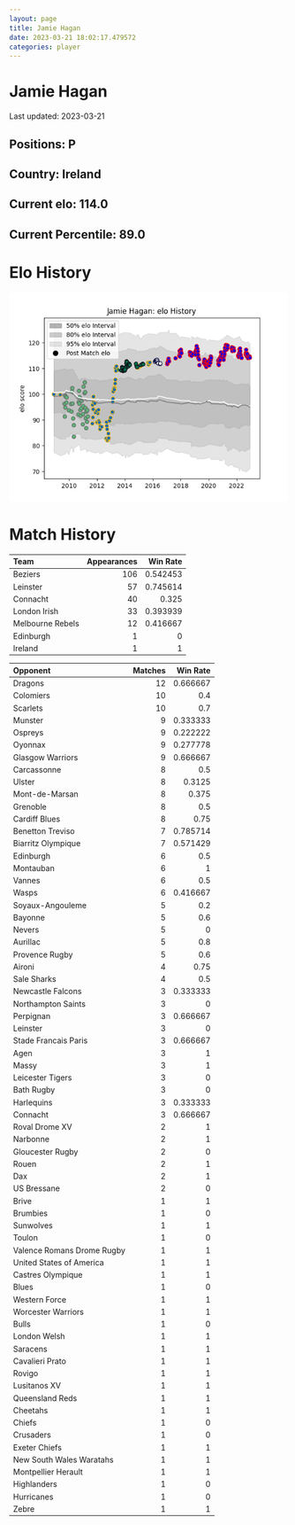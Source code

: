 ```yaml
---  
layout: page  
title: Jamie Hagan  
date: 2023-03-21 18:02:17.479572  
categories: player  
---
```

# Jamie Hagan


Last updated: 2023-03-21
## Positions: P

## Country: Ireland

## Current elo: 114.0

## Current Percentile: 89.0

# Elo History


![elo history](history_JamieHagan.png)
# Match History


| Team             |   Appearances |   Win Rate |
|:-----------------|--------------:|-----------:|
| Beziers          |           106 |   0.542453 |
| Leinster         |            57 |   0.745614 |
| Connacht         |            40 |   0.325    |
| London Irish     |            33 |   0.393939 |
| Melbourne Rebels |            12 |   0.416667 |
| Edinburgh        |             1 |   0        |
| Ireland          |             1 |   1        |

| Opponent                   |   Matches |   Win Rate |
|:---------------------------|----------:|-----------:|
| Dragons                    |        12 |   0.666667 |
| Colomiers                  |        10 |   0.4      |
| Scarlets                   |        10 |   0.7      |
| Munster                    |         9 |   0.333333 |
| Ospreys                    |         9 |   0.222222 |
| Oyonnax                    |         9 |   0.277778 |
| Glasgow Warriors           |         9 |   0.666667 |
| Carcassonne                |         8 |   0.5      |
| Ulster                     |         8 |   0.3125   |
| Mont-de-Marsan             |         8 |   0.375    |
| Grenoble                   |         8 |   0.5      |
| Cardiff Blues              |         8 |   0.75     |
| Benetton Treviso           |         7 |   0.785714 |
| Biarritz Olympique         |         7 |   0.571429 |
| Edinburgh                  |         6 |   0.5      |
| Montauban                  |         6 |   1        |
| Vannes                     |         6 |   0.5      |
| Wasps                      |         6 |   0.416667 |
| Soyaux-Angouleme           |         5 |   0.2      |
| Bayonne                    |         5 |   0.6      |
| Nevers                     |         5 |   0        |
| Aurillac                   |         5 |   0.8      |
| Provence Rugby             |         5 |   0.6      |
| Aironi                     |         4 |   0.75     |
| Sale Sharks                |         4 |   0.5      |
| Newcastle Falcons          |         3 |   0.333333 |
| Northampton Saints         |         3 |   0        |
| Perpignan                  |         3 |   0.666667 |
| Leinster                   |         3 |   0        |
| Stade Francais Paris       |         3 |   0.666667 |
| Agen                       |         3 |   1        |
| Massy                      |         3 |   1        |
| Leicester Tigers           |         3 |   0        |
| Bath Rugby                 |         3 |   0        |
| Harlequins                 |         3 |   0.333333 |
| Connacht                   |         3 |   0.666667 |
| Roval Drome XV             |         2 |   1        |
| Narbonne                   |         2 |   1        |
| Gloucester Rugby           |         2 |   0        |
| Rouen                      |         2 |   1        |
| Dax                        |         2 |   1        |
| US Bressane                |         2 |   0        |
| Brive                      |         1 |   1        |
| Brumbies                   |         1 |   0        |
| Sunwolves                  |         1 |   1        |
| Toulon                     |         1 |   0        |
| Valence Romans Drome Rugby |         1 |   1        |
| United States of America   |         1 |   1        |
| Castres Olympique          |         1 |   1        |
| Blues                      |         1 |   0        |
| Western Force              |         1 |   1        |
| Worcester Warriors         |         1 |   1        |
| Bulls                      |         1 |   0        |
| London Welsh               |         1 |   1        |
| Saracens                   |         1 |   1        |
| Cavalieri Prato            |         1 |   1        |
| Rovigo                     |         1 |   1        |
| Lusitanos XV               |         1 |   1        |
| Queensland Reds            |         1 |   1        |
| Cheetahs                   |         1 |   1        |
| Chiefs                     |         1 |   0        |
| Crusaders                  |         1 |   0        |
| Exeter Chiefs              |         1 |   1        |
| New South Wales Waratahs   |         1 |   1        |
| Montpellier Herault        |         1 |   1        |
| Highlanders                |         1 |   0        |
| Hurricanes                 |         1 |   0        |
| Zebre                      |         1 |   1        |
